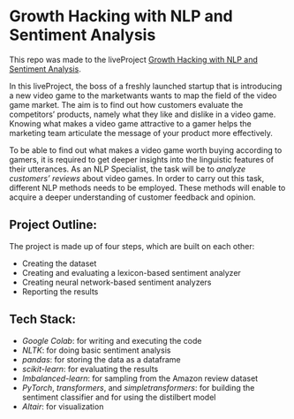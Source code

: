 # Growth Hacking with NLP and Sentiment Analysis
This repo was made to the liveProject
[Growth Hacking with NLP and Sentiment Analysis](https://liveproject.manning.com/project/136).

In this liveProject, the boss of a freshly launched startup that is introducing a new video game to the marketwants wants to map the field of the video game market. The aim is to find out how customers evaluate the competitors’ products, namely what they like and dislike in a video game. Knowing what makes a video game attractive to a gamer helps the marketing team articulate the message of your product more effectively.

To be able to find out what makes a video game worth buying according to gamers, it is required to get deeper insights into the linguistic features of their utterances. As an NLP Specialist, the task will be to *analyze customers’ reviews* about video games. In order to carry out this task, different NLP methods needs to be employed. These methods will enable to acquire a deeper understanding of customer feedback and opinion.

## Project Outline:

The project is made up of four steps, which are built on each other:

* Creating the dataset
* Creating and evaluating a lexicon-based sentiment analyzer
* Creating neural network-based sentiment analyzers
* Reporting the results

## Tech Stack:

* *Google Colab*: for writing and executing the code
* *NLTK*: for doing basic sentiment analysis
* *pandas*: for storing the data as a dataframe
* *scikit-learn*: for evaluating the results
* *Imbalanced-learn*: for sampling from the Amazon review dataset
* *PyTorch*, *transformers*, and *simpletransformers*: for building the sentiment classifier and for using the distilbert model
* *Altair*: for visualization
